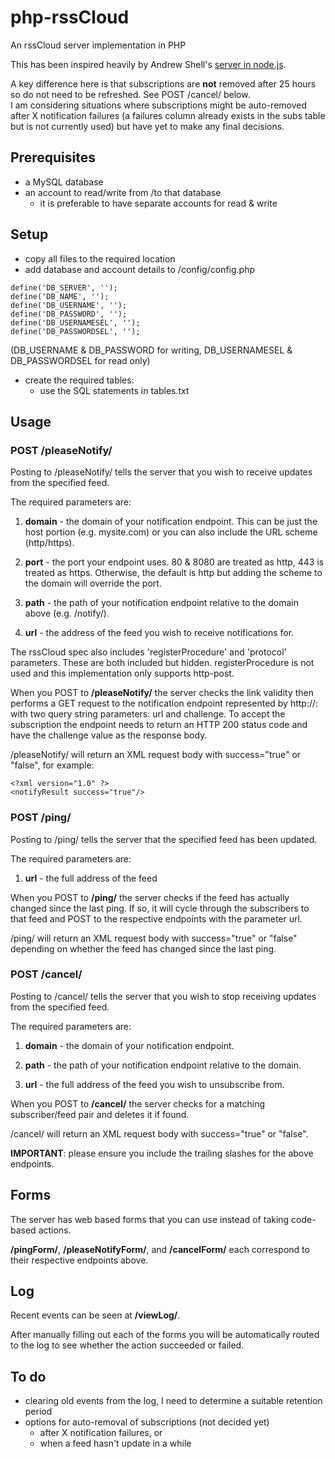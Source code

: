 # php-rssCloud

An rssCloud server implementation in PHP

This has been inspired heavily by Andrew Shell's [server in node.js](https://github.com/rsscloud/rsscloud-server).

A key difference here is that subscriptions are **not** removed after 25 hours so do not need to be refreshed. See POST /cancel/ below.  
I am considering situations where subscriptions might be auto-removed after X notification failures (a failures column already exists in the subs table but is not currently used) but have yet to make any final decisions.

## Prerequisites

- a MySQL database
- an account to read/write from /to that database
    - it is preferable to have separate accounts for read & write
    
## Setup

- copy all files to the required location
- add database and account details to /config/config.php

```
define('DB_SERVER', '');
define('DB_NAME', '');
define('DB_USERNAME', '');
define('DB_PASSWORD', '');
define('DB_USERNAMESEL', '');
define('DB_PASSWORDSEL', '');
```

(DB_USERNAME & DB_PASSWORD for writing, DB_USERNAMESEL & DB_PASSWORDSEL for read only)

- create the required tables:
    - use the SQL statements in tables.txt
    
## Usage

### POST /pleaseNotify/

Posting to /pleaseNotify/ tells the server that you wish to receive updates from the specified feed.

The required parameters are:

1.  **domain** - the domain of your notification endpoint. This can be just the host portion (e.g. mysite.com) or you can also include the URL scheme (http/https).
  
3.  **port** - the port your endpoint uses. 80 & 8080 are treated as http, 443 is treated as https. Otherwise, the default is http but adding the scheme to the domain will override the port.
  
5.  **path** - the path of your notification endpoint relative to the domain above (e.g. /notify/).
  
7.  **url** - the address of the feed you wish to receive notifications for.

The rssCloud spec also includes 'registerProcedure' and 'protocol' parameters. These are both included but hidden. registerProcedure is not used and this implementation only supports http-post.

When you POST to **/pleaseNotify/** the server checks the link validity then performs a GET request to the notification endpoint represented by http://: with two query string parameters: url and challenge. To accept the subscription the endpoint needs to return an HTTP 200 status code and have the challenge value as the response body.

/pleaseNotify/ will return an XML request body with success="true" or "false", for example:

    <?xml version="1.0" ?>
    <notifyResult success="true"/>

### POST /ping/

Posting to /ping/ tells the server that the specified feed has been updated.

The required parameters are:

1.  **url** - the full address of the feed

When you POST to **/ping/** the server checks if the feed has actually changed since the last ping. If so, it will cycle through the subscribers to that feed and POST to the respective endpoints with the parameter url.

/ping/ will return an XML request body with success="true" or "false" depending on whether the feed has changed since the last ping.

### POST /cancel/

Posting to /cancel/ tells the server that you wish to stop receiving updates from the specified feed.

The required parameters are:

1.  **domain** - the domain of your notification endpoint.
  
3.  **path** - the path of your notification endpoint relative to the domain.
  
5.  **url** - the full address of the feed you wish to unsubscribe from.

When you POST to **/cancel/** the server checks for a matching subscriber/feed pair and deletes it if found.

/cancel/ will return an XML request body with success="true" or "false".
  
  
**IMPORTANT**: please ensure you include the trailing slashes for the above endpoints.

## Forms

The server has web based forms that you can use instead of taking code-based actions.

**/pingForm/**, **/pleaseNotifyForm/**, and **/cancelForm/** each correspond to their respective endpoints above.

## Log

Recent events can be seen at **/viewLog/**.

After manually filling out each of the forms you will be automatically routed to the log to see whether the action succeeded or failed.

## To do

- clearing old events from the log, I need to determine a suitable retention period
- options for auto-removal of subscriptions (not decided yet)
    - after X notification failures, or
    - when a feed hasn't update in a while
